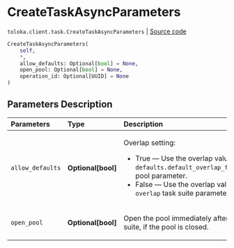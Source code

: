 # CreateTaskAsyncParameters
`toloka.client.task.CreateTaskAsyncParameters` | [Source code](https://github.com/Toloka/toloka-kit/blob/v0.1.26/src/client/task.py#L129)

```python
CreateTaskAsyncParameters(
    self,
    *,
    allow_defaults: Optional[bool] = None,
    open_pool: Optional[bool] = None,
    operation_id: Optional[UUID] = None
)
```

## Parameters Description

| Parameters | Type | Description |
| :----------| :----| :-----------|
`allow_defaults`|**Optional\[bool\]**|<p>Overlap setting:<ul><li>True — Use the overlap value that is set in the `defaults.default_overlap_for_new_task_suites` pool parameter.</li><li>False — Use the overlap value that is set in the `overlap` task suite parameter.</li></ul></p>
`open_pool`|**Optional\[bool\]**|<p>Open the pool immediately after creating a task suite, if the pool is closed.</p>
